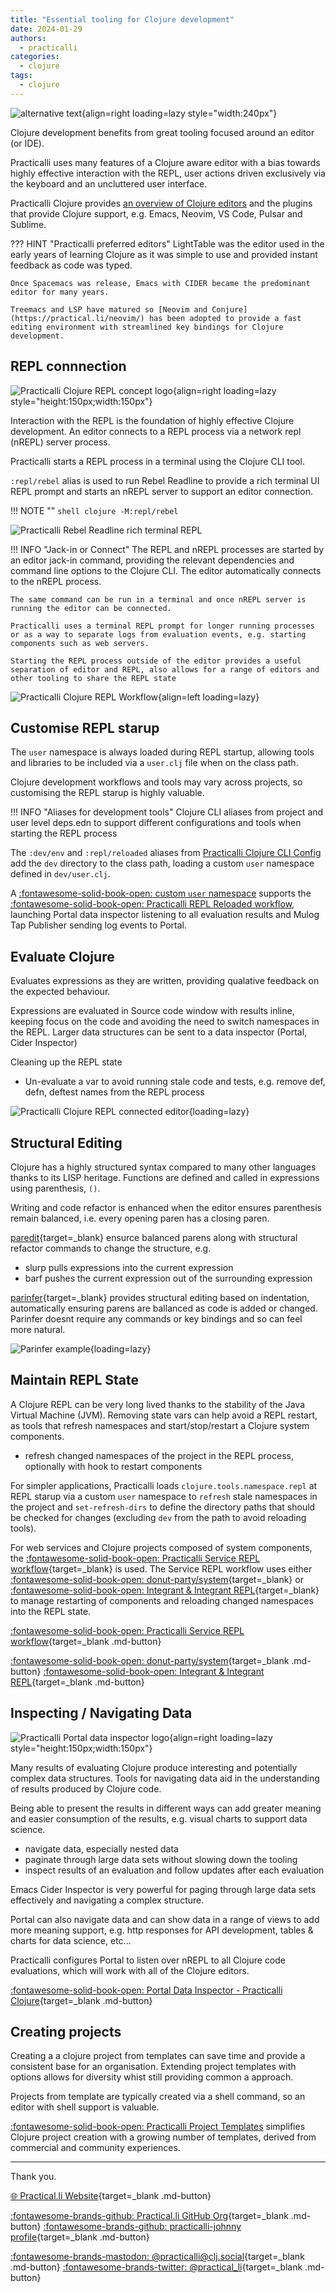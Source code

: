 ```yaml
---
title: "Essential tooling for Clojure development"
date: 2024-01-29
authors:
  - practicalli
categories:
  - clojure
tags:
  - clojure
---
```


![alternative text](https://github.com/practicalli/graphic-design/blob/live/topic-images/clojure-logo-name.png?raw=true){align=right loading=lazy style="width:240px"}

Clojure development benefits from great tooling focused around an editor (or IDE).

Practicalli uses many features of a Clojure aware editor with a bias towards highly effective interaction with the REPL, user actions driven exclusively via the keyboard and an uncluttered user interface.

Practicalli Clojure provides [an overview of Clojure editors](https://practical.li/clojure/clojure-editors/) and the plugins that provide Clojure support, e.g. Emacs, Neovim, VS Code, Pulsar and Sublime.  

??? HINT "Practicalli preferred editors"
    LightTable was the editor used in the early years of learning Clojure as it was simple to use and provided instant feedback as code was typed.

    Once Spacemacs was release, Emacs with CIDER became the predominant editor for many years.

    Treemacs and LSP have matured so [Neovim and Conjure](https://practical.li/neovim/) has been adopted to provide a fast editing environment with streamlined key bindings for Clojure development.


<!-- more -->

## REPL connnection

![Practicalli Clojure REPL concept logo](https://github.com/practicalli/graphic-design/blob/live/clojure/repl-process.png?raw=true){align=right loading=lazy style="height:150px;width:150px"}

Interaction with the REPL is the foundation of highly effective Clojure development. An editor connects to a REPL process via a network repl (nREPL) server process.

Practicalli starts a REPL process in a terminal using the Clojure CLI tool.  

`:repl/rebel` alias is used to run Rebel Readline to provide a rich terminal UI REPL prompt and starts an nREPL server to support an editor connection.

!!! NOTE ""
    ```shell
    clojure -M:repl/rebel
    ```

![Practicalli Rebel Readline rich terminal REPL](https://github.com/practicalli/graphic-design/blob/live/clojure/rebel/clojure-repl-rebel-function-autocomplete-map-dark.png?raw=true)

!!! INFO "Jack-in or Connect"
    The REPL and nREPL processes are started by an editor jack-in command, providing the relevant dependencies and command line options to the Clojure CLI.  The editor automatically connects to the nREPL process.

    The same command can be run in a terminal and once nREPL server is running the editor can be connected.

    Practicalli uses a terminal REPL prompt for longer running processes or as a way to separate logs from evaluation events, e.g. starting components such as web servers.

    Starting the REPL process outside of the editor provides a useful separation of editor and REPL, also allows for a range of editors and other tooling to share the REPL state 

![Practicalli Clojure REPL Workflow](https://raw.githubusercontent.com/practicalli/graphic-design/live/clojure/clojure-repl-workflow-concept.png){align=left loading=lazy}


## Customise REPL starup

The `user` namespace is always loaded during REPL startup, allowing tools and libraries to be included via a `user.clj` file when on the class path.

Clojure development workflows and tools may vary across projects, so customising the REPL starup is highly valuable.

!!! INFO "Aliases for development tools"
    Clojure CLI aliases from project and user level deps.edn to support different configurations and tools when starting the REPL process


The `:dev/env` and `:repl/reloaded` aliases from [Practicalli Clojure CLI Config](https://practical.li/clojure/clojure-cli/practicalli-config/) add the `dev` directory to the class path, loading a custom `user` namespace defined in `dev/user.clj`.  

A [:fontawesome-solid-book-open: custom `user` namespace](https://practical.li/clojure/clojure-cli/repl-startup/) supports the [:fontawesome-solid-book-open: Practicalli REPL Reloaded workflow](https://practical.li/clojure/clojure-cli/repl-reloaded/), launching Portal data inspector listening to all evaluation results and Mulog Tap Publisher sending log events to Portal.


## Evaluate Clojure

Evaluates expressions as they are written, providing qualative feedback on the expected behaviour.

Expressions are evaluated in Source code window with results inline, keeping focus on the code and avoiding the need to switch namespaces in the REPL.  Larger data structures can be sent to a data inspector (Portal, Cider Inspector)

Cleaning up the REPL state 

- Un-evaluate a var to avoid running stale code and tests, e.g. remove def, defn, deftest names from the REPL process

![Practicalli Clojure REPL connected editor](https://github.com/practicalli/graphic-design/blob/live/clojure/clojure-repl-driven-development-clojure-aware-editor.png?raw=true){loading=lazy}


## Structural Editing

Clojure has a highly structured syntax compared to many other languages thanks to its LISP heritage.  Functions are defined and called in expressions using parenthesis, `()`.

Writing and code refactor is enhanced when the editor ensures parenthesis remain balanced, i.e. every opening paren has a closing paren.

[paredit](http://paredit.org/){target=_blank} ensurce balanced parens along with structural refactor commands to change the structure, e.g.

- slurp pulls expressions into the current expression
- barf pushes the current expression out of the surrounding expression

[parinfer](https://shaunlebron.github.io/parinfer/){target=_blank} provides structural editing based on indentation, automatically ensuring parens are ballanced as code is added or changed.  Parinfer doesnt require any commands or key bindings and so can feel more natural.

![Parinfer example](https://storage.googleapis.com/zenn-user-upload/5a7508d12f68-20221206.gif){loading=lazy}


## Maintain REPL State

A Clojure REPL can be very long lived thanks to the stability of the Java Virtual Machine (JVM).  Removing state vars can help avoid a REPL restart, as tools that refresh namespaces and start/stop/restart a Clojure system components.

- refresh changed namespaces of the project in the REPL process, optionally with hook to restart components

For simpler applications, Practicalli loads `clojure.tools.namespace.repl` at REPL starup via a custom `user` namespace to `refresh` stale namespaces in the project and `set-refresh-dirs` to define the directory paths that should be checked for changes (excluding `dev` from the path to avoid reloading tools).

For web services and Clojure projects composed of system components, the [:fontawesome-solid-book-open: Practicalli Service REPL workflow](https://practical.li/clojure-web-services/service-repl-workflow/){target=_blank} is used. The Service REPL workflow uses either [:fontawesome-solid-book-open: donut-party/system](https://practical.li/clojure-web-services/service-repl-workflow/donut-system/){target=_blank} or [:fontawesome-solid-book-open: Integrant & Integrant REPL](https://practical.li/clojure-web-services/service-repl-workflow/integrant/){target=_blank} to manage restarting of components and reloading changed namespaces into the REPL state.

[:fontawesome-solid-book-open: Practicalli Service REPL workflow](https://practical.li/clojure-web-services/service-repl-workflow/){target=_blank .md-button}

[:fontawesome-solid-book-open: donut-party/system](https://practical.li/clojure-web-services/service-repl-workflow/donut-system/){target=_blank .md-button}
[:fontawesome-solid-book-open: Integrant & Integrant REPL](https://practical.li/clojure-web-services/service-repl-workflow/integrant/){target=_blank .md-button}


## Inspecting / Navigating Data

![Practicalli Portal data inspector logo](https://github.com/practicalli/graphic-design/blob/live/logos/practicalli-portal-logo.png?raw=true){align=right loading=lazy style="height:150px;width:150px"}

Many results of evaluating Clojure produce interesting and potentially complex data structures.  Tools for navigating data aid in the understanding of results produced by Clojure code.

Being able to present the results in different ways can add greater meaning and easier consumption of the results, e.g. visual charts to support data science.

- navigate data, especially nested data
- paginate through large data sets without slowing down the tooling 
- inspect results of an evaluation and follow updates after each evaluation

Emacs Cider Inspector is very powerful for paging through large data sets effectively and navigating a complex structure.

Portal can also navigate data and can show data in a range of views to add more meaning support, e.g. http responses for API development, tables & charts for data science, etc...

Practicalli configures Portal to listen over nREPL to all Clojure code evaluations, which will work with all of the Clojure editors.

[:fontawesome-solid-book-open: Portal Data Inspector - Practicalli Clojure](https://practical.li/clojure/data-inspector/portal/){target=_blank .md-button} 


## Creating projects

Creating a  a clojure project from templates can save time and provide a consistent base for an organisation.  Extending project templates with options allows for diversity whist still providing common a approach.

Projects from template are typically created via a shell command, so an editor with shell support is valuable.

[:fontawesome-solid-book-open: Practicalli Project Templates](https://practical.li/clojure/clojure-cli/projects/templates/practicalli/) simplifies Clojure project creation with a growing number of templates, derived from commercial and community experiences.


---
Thank you.

[:globe_with_meridians: Practical.li Website](https://practical.li){target=_blank .md-button} 

[:fontawesome-brands-github: Practical.li GitHub Org](https://github.com/practicalli){target=_blank .md-button} 
[:fontawesome-brands-github: practicalli-johnny profile](https://github.com/practicalli-johnny){target=_blank .md-button}

[:fontawesome-brands-mastodon: @practicalli@clj.social](https://clj.social/@practicalli){target=_blank .md-button}
[:fontawesome-brands-twitter: @practical_li](https://twitter.com/practcial_li){target=_blank .md-button}


<!-- 


#### Debugging tools
* instrument function(s) with break points
* step through functions
* display / inspect local values
* step over calls  

#### Code manipulation features
* Vim style editing (a bias of mine, but definitely worth having)
* Structural Editing (smartparents, paredit - manually driven approach)
* Refactor code (rename, add requires, extract to function / let, 
* Multi-replacement (e.g. Emacs iedit)
  * select all matches in scope, jump between matches, toggle matches and simultaneously edit them
* Narrowing (e.g Emacs narrowing) - view over part of a file, limiting scope of changes
* Multiple cursors

#### Unit Testing
* Support REPL based test runner (e.g. cider-test)
* Support externally running test runner (e.g. kaocha)
* Enable watch for changes to trigger re-run of tests
* Run all tests / namespace tests / single test / only failing test
* support test selectors to run group of tests
* easy to understand test reports 

#### Code archaeology features
* Incoming / outgoing call stack
* Navigate to definition (project, dependency and Java sources where relevant)
* Indicate uses (e.g. number of functions calling a function)
* Indicate unit tests (optional)
* Navigate to errors 

#### Live collaboration
* sharing live code view (Vs code live, floor it's, etc.)
  - VS Code Live is excellent and significant code changes could be done in a separate editor if vscode/calva unfamiliar 

#### General features

* Git client (ideally as rich as Emacs Magit or VS Code edamagit)
* Option to use 100% Keyboard driven interaction (mouse-less operation of tooling) 
* vim-style multi-modal editing
* Clojure LSP support (ideally with customisable client lsp UI elements)


- evaluate a namespace to load all expressions the current namespace and required namespaces, except expressions in `comment` form or `#_`
- evaluate a top-level expression or nested expression (e.g. eval last s-expression)
- option to eval expression within `(comment ...)` and after `#_`

Evaluation to investigate the behaviour of the code

- pretty print the evaluation result or sent to an inspector, i.e. to navigate more interesting data structures
- print evaluation as a comment, preferably with a pretty print option, to demonstrate aspects of a function or support software archaeology
- replace expression with result of evaluation to better understand that part of the code
- macro-expand expression to see what code the macro produces


-->
